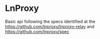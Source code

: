 # LnProxy
Basic api following the specs identified at the https://github.com/lnproxy/lnproxy-relay and https://github.com/lnproxy/spec